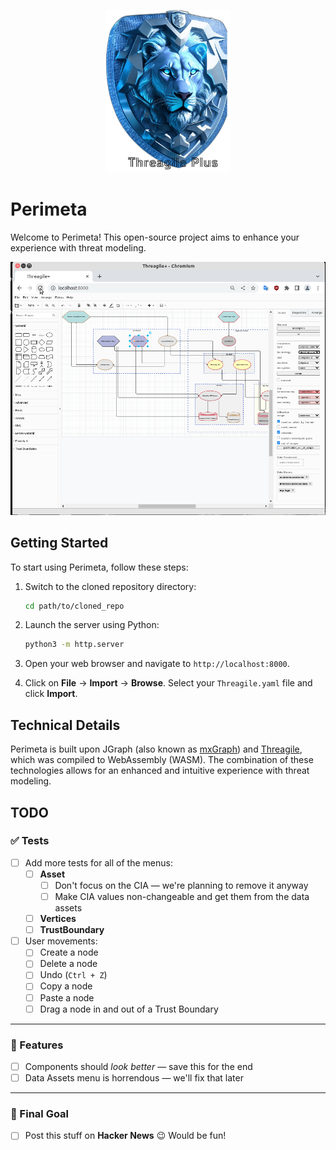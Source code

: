 <p align="center">
  <img src="./images/logo.png" alt="Threagile Plus Logo" width="200">
</p>


# Perimeta

Welcome to Perimeta! This open-source project aims to enhance your experience with threat modeling.

![showcase](finished.gif)

## Getting Started

To start using Perimeta, follow these steps:

1. Switch to the cloned repository directory:
    ```bash
    cd path/to/cloned_repo
    ```
2. Launch the server using Python:
    ```bash
    python3 -m http.server
    ```
3. Open your web browser and navigate to `http://localhost:8000`.

4. Click on **File** -> **Import** -> **Browse**. Select your `Threagile.yaml` file and click **Import**.

## Technical Details

Perimeta is built upon JGraph (also known as [mxGraph](https://github.com/jgraph/mxgraph)) and [Threagile](https://github.com/Threagile/threagile), which was compiled to WebAssembly (WASM). The combination of these technologies allows for an enhanced and intuitive experience with threat modeling.


## TODO

### ✅ Tests

- [ ] Add more tests for all of the menus:
  - [ ] **Asset**
    - [ ] Don't focus on the CIA — we're planning to remove it anyway
    - [ ] Make CIA values non-changeable and get them from the data assets
  - [ ] **Vertices**
  - [ ] **TrustBoundary**

- [ ] User movements:
  - [ ] Create a node
  - [ ] Delete a node
  - [ ] Undo (`Ctrl + Z`)
  - [ ] Copy a node
  - [ ] Paste a node
  - [ ] Drag a node in and out of a Trust Boundary

---

### 🚧 Features

- [ ] Components should *look better* — save this for the end
- [ ] Data Assets menu is horrendous — we'll fix that later

---

### 🎯 Final Goal

- [ ] Post this stuff on **Hacker News** 😉 Would be fun!

